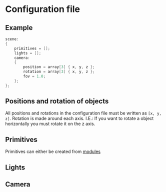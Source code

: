 # Configuration file

## Example

```c
scene:
{
    primitives = [];
    lights = [];
    camera:
    {
        position = array[3] { x, y, z };
        rotation = array[3] { x, y, z };
        fov = 1.0;
    };
};
```

## Positions and rotation of objects

All positions and rotations in the configuration file must be written as `[x, y, z]`. Rotation is made around each axis. I.E.: If you want to rotate a object horizontally you must rotate it on the z axis.

## Primitives

Primitives can either be created from [modules](Modules.md)

## Lights

## Camera
